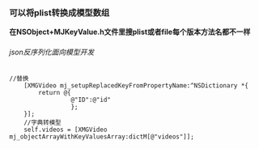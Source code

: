 ###  可以将plist转换成模型数组
**在NSObject+MJKeyValue.h文件里搜plist或者file每个版本方法名都不一样**

###### json反序列化面向模型开发
```
//替换
    [XMGVideo mj_setupReplacedKeyFromPropertyName:^NSDictionary *{
        return @{
                 @"ID":@"id"
                 };
    }];
    //字典转模型
    self.videos = [XMGVideo mj_objectArrayWithKeyValuesArray:dictM[@"videos"]];
```